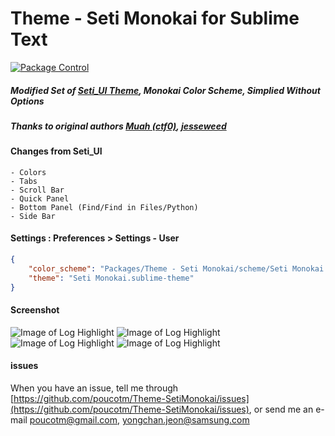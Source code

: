 # Theme - Seti Monokai for Sublime Text

[![Package Control](https://packagecontrol.herokuapp.com/downloads/Theme%20-%20Seti%20Monokai.svg?style=flat-square)](https://packagecontrol.io/packages/Theme%20-%20Seti%20Monokai)

##### Modified Set of [Seti_UI Theme](https://packagecontrol.io/packages/Seti_UI), Monokai Color Scheme, Simplied Without Options

##### Thanks to original authors [Muah (ctf0)](https://github.com/ctf0), [jesseweed](https://github.com/jesseweed)

#### Changes from Seti_UI
	- Colors
	- Tabs
	- Scroll Bar
	- Quick Panel
	- Bottom Panel (Find/Find in Files/Python)
	- Side Bar


#### Settings : Preferences > Settings - User
```json
{
	"color_scheme": "Packages/Theme - Seti Monokai/scheme/Seti Monokai.tmTheme",
	"theme": "Seti Monokai.sublime-theme"
}
```

#### Screenshot

![Image of Log Highlight](https://raw.githubusercontent.com/poucotm/Links/master/image/setimono-osx.png)
![Image of Log Highlight](https://raw.githubusercontent.com/poucotm/Links/master/image/setimono-osx2.png)
![Image of Log Highlight](https://raw.githubusercontent.com/poucotm/Links/master/image/setimono-win.png)
![Image of Log Highlight](https://raw.githubusercontent.com/poucotm/Links/master/image/setimono-win2.png)

#### issues

When you have an issue, tell me through [https://github.com/poucotm/Theme-SetiMonokai/issues](https://github.com/poucotm/Theme-SetiMonokai/issues), or send me an e-mail poucotm@gmail.com, yongchan.jeon@samsung.com